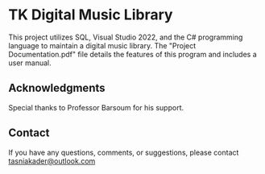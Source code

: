 # TK Digital Music Library

This project utilizes SQL, Visual Studio 2022, and the C# programming language to maintain a digital music library. The "Project Documentation.pdf" file details the features of this program and includes a user manual.


## Acknowledgments

Special thanks to Professor Barsoum for his support.


## Contact

If you have any questions, comments, or suggestions, please contact 
tasniakader@outlook.com
